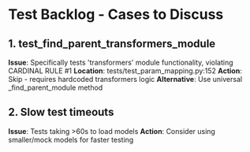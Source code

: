 # Test Backlog - Cases to Discuss

## 1. test_find_parent_transformers_module
**Issue**: Specifically tests 'transformers' module functionality, violating CARDINAL RULE #1
**Location**: tests/test_param_mapping.py:152
**Action**: Skip - requires hardcoded transformers logic
**Alternative**: Use universal _find_parent_module method

## 2. Slow test timeouts
**Issue**: Tests taking >60s to load models
**Action**: Consider using smaller/mock models for faster testing


